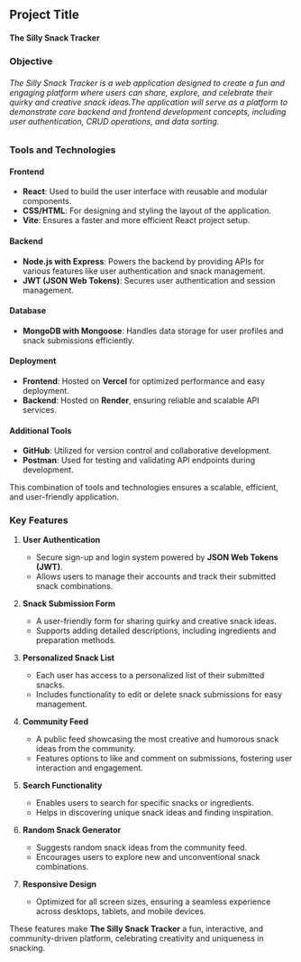 
## Project Title
#### The Silly Snack Tracker

### Objective
###### The Silly Snack Tracker is a web application designed to create a fun and engaging platform where users can share, explore, and celebrate their quirky and creative snack ideas.The application will serve as a platform to demonstrate core backend and frontend development concepts, including user authentication, CRUD operations, and data sorting.

### Tools and Technologies

#### **Frontend**  
- **React**: Used to build the user interface with reusable and modular components.  
- **CSS/HTML**: For designing and styling the layout of the application.  
- **Vite**: Ensures a faster and more efficient React project setup.  

#### **Backend**  
- **Node.js with Express**: Powers the backend by providing APIs for various features like user authentication and snack management.  
- **JWT (JSON Web Tokens)**: Secures user authentication and session management.  

#### **Database**  
- **MongoDB with Mongoose**: Handles data storage for user profiles and snack submissions efficiently.  

#### **Deployment**  
- **Frontend**: Hosted on **Vercel** for optimized performance and easy deployment.  
- **Backend**: Hosted on **Render**, ensuring reliable and scalable API services.  

#### **Additional Tools**  
- **GitHub**: Utilized for version control and collaborative development.  
- **Postman**: Used for testing and validating API endpoints during development.  

This combination of tools and technologies ensures a scalable, efficient, and user-friendly application.



### Key Features

1. **User Authentication**  
   - Secure sign-up and login system powered by **JSON Web Tokens (JWT)**.  
   - Allows users to manage their accounts and track their submitted snack combinations.  

2. **Snack Submission Form**  
   - A user-friendly form for sharing quirky and creative snack ideas.  
   - Supports adding detailed descriptions, including ingredients and preparation methods.  

3. **Personalized Snack List**  
   - Each user has access to a personalized list of their submitted snacks.  
   - Includes functionality to edit or delete snack submissions for easy management.  

4. **Community Feed**  
   - A public feed showcasing the most creative and humorous snack ideas from the community.  
   - Features options to like and comment on submissions, fostering user interaction and engagement.  

5. **Search Functionality**  
   - Enables users to search for specific snacks or ingredients.  
   - Helps in discovering unique snack ideas and finding inspiration.  

6. **Random Snack Generator**  
   - Suggests random snack ideas from the community feed.  
   - Encourages users to explore new and unconventional snack combinations.  

7. **Responsive Design**  
   - Optimized for all screen sizes, ensuring a seamless experience across desktops, tablets, and mobile devices.  

These features make **The Silly Snack Tracker** a fun, interactive, and community-driven platform, celebrating creativity and uniqueness in snacking.











